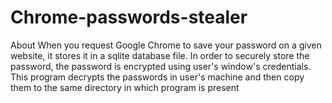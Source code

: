 # Chrome-passwords-stealer
About When you request Google Chrome to save your password on a given website, it stores it in a sqlite database file. In order to securely store the password, the password is encrypted using user's window's credentials. This program decrypts the passwords in user's machine and then copy them to the same directory in which program is present
